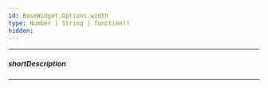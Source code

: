 ```yaml
---
id: BaseWidget.Options.width
type: Number | String | function()
hidden: 
---
```

---
##### shortDescription

---
